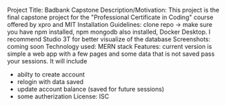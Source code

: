 Project Title: Badbank Capstone
Description/Motivation: This project is the final capstone project for the "Professional Certificate in Coding" course offered by xpro and MIT
Installation Guidelines: clone repo -> make sure you have npm installed, npm mongodb also installed, Docker Desktop. I recommend Studio 3T for better visualize of the database
Screenshots: coming soon
Technology used: MERN stack 
Features: current version is simple a web app with a few pages and some data that is not saved pass your sessions. It will include
- abilty to create account
- relogin with data saved
- update account balance (saved for future sessions)
- some autherization
License: ISC
